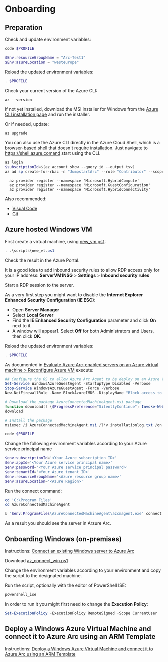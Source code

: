 # Onboarding

## Preparation

Check and update environment variables:
```powershell
code $PROFILE
```
```powershell
$Env:resourceGroupName = "Arc-Test1"
$Env:azureLocation = "westeurope"
```

Reload the updated environment variables:
```powershell
. $PROFILE
```

Check your current version of the Azure CLI:
```powershell
az --version
```

If not yet installed, download the MSI installer for Windows from the [Azure CLI installation page](https://learn.microsoft.com/en-us/cli/azure/install-azure-cli) and run the installer.

Or if needed, update:
```
az upgrade
```

You can also use the Azure CLI directly in the Azure Cloud Shell, which is a browser-based shell that doesn't require installation. Just navigate to https://shell.azure.comand start using the CLI.

```powershell
az login
$subscriptionId=$(az account show --query id --output tsv)
az ad sp create-for-rbac -n "JumpstartArc" --role "Contributor" --scopes "subscriptions/$subscriptionId/resourceGroups/$Env:resourceGroupName"
```

```powershelll
  az provider register --namespace 'Microsoft.HybridCompute'
  az provider register --namespace 'Microsoft.GuestConfiguration'
  az provider register --namespace 'Microsoft.HybridConnectivity'
```

Also recommended:
- [Visual Code](https://code.visualstudio.com/download)
- [Git](https://git-scm.com/downloads)

## Azure hosted Windows VM

First create a virtual machine, using [new_vm.ps1](.\scripts\new_vm.ps1):
```powershell
. .\scripts\new_vl.ps1
```

Check the result in the Azure Portal.

It is a good idea to add inbound security rules to allow RDP access only for your IP address: **ServerVM1NSG** > **Settings** > **Inbound security rules** 


Start a RDP session to the server.

As a very first step you might want to disable the **Internet Explorer Enhanced Security Configuration (IE ESC)**: 
- Open **Server Manager**
- Select **Local Server**
- Find the **IE Enhanced Security Configuration** parameter and click **On** next to it. 
- A window will appear1. Select **Off** for both Administrators and Users, then click **OK**.

Reload the updated environment variables:
```powershell
. $PROFILE
```

As documented in [Evaluate Azure Arc-enabled servers on an Azure virtual machine > Reconfigure Azure VM](https://learn.microsoft.com/en-us/azure/azure-arc/servers/plan-evaluate-on-azure-virtual-machine#reconfigure-azure-vm) execute:

```powershell
## Configure the OS to allow Azure Arc Agent to be deploy on an Azure VM
Set-Service WindowsAzureGuestAgent -StartupType Disabled -Verbose
Stop-Service WindowsAzureGuestAgent -Force -Verbose
New-NetFirewallRule -Name BlockAzureIMDS -DisplayName "Block access to Azure IMDS" -Enabled True -Profile Any -Direction Outbound -Action Block -RemoteAddress 169.254.169.254 

# Download the package AzureConnectedMachineAgent.msi package
function download() {$ProgressPreference="SilentlyContinue"; Invoke-WebRequest -Uri https://aka.ms/AzureConnectedMachineAgent -OutFile AzureConnectedMachineAgent.msi}
download

# Install the package
msiexec /i AzureConnectedMachineAgent.msi /l*v installationlog.txt /qn | Out-String
```

```powershell
code $PROFILE
```

Change the following environment variables according to your Azure service principal name
```powershell
$env:subscriptionId='<Your Azure subscription ID>'
$env:appId='<Your Azure service principal name>'
$env:password='<Your Azure service principal password>'
$env:tenantId='<Your Azure tenant ID>'
$env:resourceGroupName='<Azure resource group name>'
$env:azureLocation='<Azure Region>'
```

Run the connect command:
```powershell
cd 'C:\Program Files'
cd AzureConnectedMachineAgent

& "$env:ProgramFiles\AzureConnectedMachineAgent\azcmagent.exe" connect --service-principal-id $env:appId --service-principal-secret $env:password --resource-group $env:resourceGroupName --tenant-id $env:tenantId --location $env:azureLocation --subscription-id $env:subscriptionId
```
 As a result you should see the server in Arzure Arc.

 ## Onboarding Windows (on-premises)

Instructions: [Connect an existing Windows server to Azure Arc](https://azurearcjumpstart.io/azure_arc_jumpstart/azure_arc_servers/general/onboard_server_win)

Download [az_connect_win.ps1](https://github.com/microsoft/azure_arc/blob/main/azure_arc_servers_jumpstart/scripts/az_connect_win.ps1)

Change the environment variables according to your environment and copy the script to the designated machine.

Run the script, optionally with the editor of PowerShell ISE:
```powershell
powershell_ise
```

In order to run it you might first need to change the **Execution Policy**:
```powershell
Set-ExecutionPolicy -ExecutionPolicy RemoteSigned -Scope CurrentUser
```

## Deploy a Windows Azure Virtual Machine and connect it to Azure Arc using an ARM Template

Instructions: [Deploy a Windows Azure Virtual Machine and connect it to Azure Arc using an ARM Template](https://azurearcjumpstart.io/azure_arc_jumpstart/azure_arc_servers/azure/azure_arm_template_win)